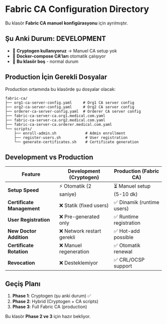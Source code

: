 # Fabric CA Configuration Directory

Bu klasör **Fabric CA manuel konfigürasyonu** için ayrılmıştır.

## Şu Anki Durum: DEVELOPMENT

- 🔄 **Cryptogen kullanıyoruz** → Manuel CA setup yok
- 🐳 **Docker-compose CA'ları** otomatik çalışıyor  
- 📁 **Bu klasör boş** - normal durum

## Production İçin Gerekli Dosyalar

Production ortamında bu klasörde şu dosyalar olacak:

```
fabric-ca/
├── org1-ca-server-config.yaml     # Org1 CA server config
├── org2-ca-server-config.yaml     # Org2 CA server config  
├── orderer-ca-server-config.yaml  # Orderer CA server config
├── fabric-ca-server-ca.org1.medical.com.yaml
├── fabric-ca-server-ca.org2.medical.com.yaml
├── fabric-ca-server-ca.orderer.medical.com.yaml
└── scripts/
    ├── enroll-admin.sh             # Admin enrollment
    ├── register-users.sh           # User registration
    └── generate-certificates.sh    # Certificate generation
```

## Development vs Production

| Feature | Development (Cryptogen) | Production (Fabric CA) |
|---------|------------------------|------------------------|
| **Setup Speed** | ⚡ Otomatik (2 saniye) | ⏳ Manuel setup (5-10 dk) |
| **Certificate Management** | ❌ Statik (fixed users) | ✅ Dinamik (runtime users) |
| **User Registration** | ❌ Pre-generated only | ✅ Runtime registration |
| **New Doctor Addition** | ❌ Network restart gerekli | ✅ Hot-add possible |
| **Certificate Rotation** | ❌ Manuel regeneration | ✅ Otomatik renewal |
| **Revocation** | ❌ Desteklemiyor | ✅ CRL/OCSP support |

## Geçiş Planı

1. **Phase 1**: Cryptogen (şu anki durum) ✅
2. **Phase 2**: Hybrid (Cryptogen + CA scripts) 
3. **Phase 3**: Full Fabric CA (production)

Bu klasör **Phase 2 ve 3** için hazır bekliyor.
